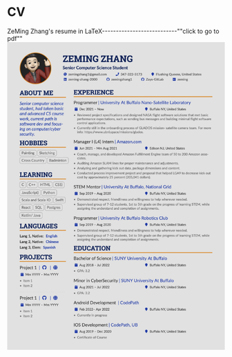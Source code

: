 # CV
ZeMing Zhang's resume in LaTeX---------------------------""click to go to pdf""
[![name](https://github.com/zemingzhang1/CV/blob/main/ZeMing-Zhang.jpg)](https://github.com/zemingzhang1/CV/blob/main/ZeMing-Zhang.pdf)
